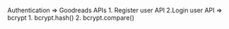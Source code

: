 Authentication
=> Goodreads APIs
     1. Register user API
     2.Login user API
=> bcrypt
     1. bcrypt.hash()
     2. bcrypt.compare()
